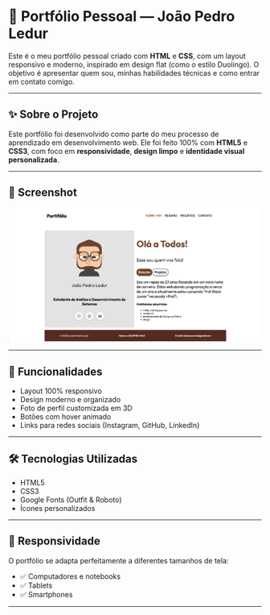 # 📁 Portfólio Pessoal — João Pedro Ledur

Este é o meu portfólio pessoal criado com **HTML** e **CSS**, com um layout responsivo e moderno, inspirado em design flat (como o estilo Duolingo). O objetivo é apresentar quem sou, minhas habilidades técnicas e como entrar em contato comigo.

---

## ✨ Sobre o Projeto

Este portfólio foi desenvolvido como parte do meu processo de aprendizado em desenvolvimento web. Ele foi feito 100% com **HTML5** e **CSS3**, com foco em **responsividade**, **design limpo** e **identidade visual personalizada**.

---

## 📸 Screenshot

![Portfólio Screenshot](assets/Imagem_Portifolio.png)

---

## 🚀 Funcionalidades

- Layout 100% responsivo
- Design moderno e organizado
- Foto de perfil customizada em 3D
- Botões com hover animado
- Links para redes sociais (Instagram, GitHub, LinkedIn)

---

## 🛠️ Tecnologias Utilizadas

- HTML5
- CSS3
- Google Fonts (Outfit & Roboto)
- Ícones personalizados

---

## 📱 Responsividade

O portfólio se adapta perfeitamente a diferentes tamanhos de tela:
- ✅ Computadores e notebooks
- ✅ Tablets
- ✅ Smartphones

---


